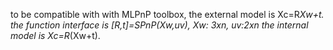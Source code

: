to be compatible with with MLPnP toolbox, the external model is Xc=R*Xw+t.
the function interface is [R,t]=SPnP(Xw,uv), Xw: 3xn, uv:2xn
the internal model is Xc=R*(Xw+t).  